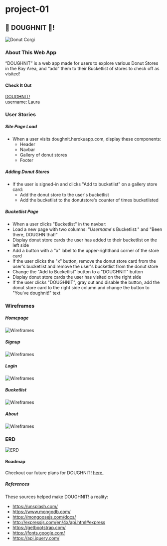 # project-01

## :doughnut: DOUGHNIT :doughnut:!
![Donut Corgi](https://encrypted-tbn0.gstatic.com/images?q=tbn%3AANd9GcSiNC1ltz6EHeyDdnXiNmrISZeUwmaRxXtyYNA8PoltAYZZsfNH)

### About This Web App
“DOUGHNIT” is a web app made for users to explore various Donut Stores in the Bay Area, and “add” them to their Bucketlist of stores to check off as visited!

#### Check It Out
[DOUGHNIT!](https://doughnit.herokuapp.com/)  
username: Laura

### User Stories

##### Site Page Load
* When a user visits doughnit.herokuapp.com, display these components:
    * Header
    * Navbar
    * Gallery of donut stores
    * Footer

##### Adding Donut Stores
* If the user is signed-in and clicks "Add to bucketlist" on a gallery store card:
    * Add the donut store to the user's bucketlist
    * Add the bucketlist to the donutstore's counter of times bucketlisted

##### Bucketlist Page
* When a user clicks "Bucketlist" in the navbar:
* Load a new page with two columns: "*Username*'s Bucketlist:" and "Been there, DOUGHN that!"
* Display donut store cards the user has added to their bucketlist on the left side
* Add a button with a "x" label to the upper-righthand corner of the store card
* If the user clicks the "x" button, remove the donut store card from the user's bucketlist and remove the user's bucketlist from the donut store
* Change the "Add to Bucketlist" button to a "DOUGHNIT" button
* Display donut store cards the user has visited on the right side
* If the user clicks "DOUGHNIT", gray out and disable the button, add the donut store card to the right side column and change the button to "You've doughnit!" text

### Wireframes
##### Homepage
![Wireframes](https://i.imgur.com/zBUxcyb.png)
##### Signup
![Wireframes](https://i.imgur.com/AKudXeS.png)
##### Login
![Wireframes](https://i.imgur.com/NenuIpb.png)
##### Bucketlist
![Wireframes](https://i.imgur.com/6Z7dNiU.png)
##### About
![Wireframes](https://i.imgur.com/1vfDDgk.png)

### ERD
![ERD](https://i.imgur.com/81434fZ.png)

#### Roadmap
Checkout our future plans for DOUGHNIT! [here.](https://trello.com/invite/b/bZRM3ZzG/21a5879dd46116db43430e2ccd8c7484/doughnit-user-stories)

##### References
These sources helped make DOUGHNIT! a reality:
* https://unsplash.com/
* https://www.mongodb.com/
* https://mongoosejs.com/docs/
* http://expressjs.com/en/4x/api.html#express
* https://getbootstrap.com/
* https://fonts.google.com/
* https://api.jquery.com/
